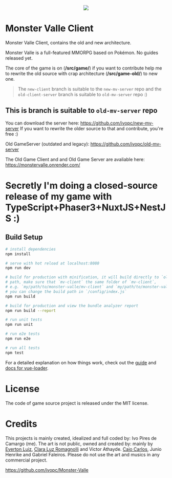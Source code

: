 <p align="center" width="100%">
    <img src="https://i.imgur.com/bh8ZbWe.png">
</p>

# Monster Valle Client

Monster Valle Client, contains the old and new architecture.

Monster Valle is a full-featured MMORPG based on Pokémon. No guides released yet.

The core of the game is on (**/src/game/**) if you want to contribute help me to rewrite the old source with crap architecture (**/src/game-old/**) to new one.

> The `new-client` branch is suitable to the `new-mv-server` repo and the `old-client-server` branch is suitable to `old-mv-server` repo :)
## This is branch is suitable to `old-mv-server` repo

You can download the server here: https://github.com/ivopc/new-mv-server
If you want to rewrite the older source to that and contribute, you're free :) 

Old GameServer (outdated and legacy): https://github.com/ivopc/old-mv-server

The Old Game Client and and Old Game Server are avaliable here: https://monstervalle.onrender.com/

# Secretly I'm doing a closed-source release of my game with TypeScript+Phaser3+NuxtJS+NestJS :)


## Build Setup

``` bash
# install dependencies
npm install

# serve with hot reload at localhost:8080
npm run dev

# build for production with minification, it will build directly to `old-mv-server`
# path, make sure that `mv-client` the same folder of `mv-client`, 
# e.g. `my/path/to/monster-valle/mv-client` and `my/path/to/monster-valle/old-mv-server`
# you can change the build path in `/config/index.js`
npm run build

# build for production and view the bundle analyzer report
npm run build --report

# run unit tests
npm run unit

# run e2e tests
npm run e2e

# run all tests
npm test
```

For a detailed explanation on how things work, check out the [guide](http://vuejs-templates.github.io/webpack/) and [docs for vue-loader](http://vuejs.github.io/vue-loader).

# License
The code of game source project is released under the MIT license.

# Credits
This projects is mainly created, idealized and full coded by: Ivo Pires de Camargo (me). 
The art is not public, owned and created by: mainly by [Everton Luiz](https://soundcloud.com/evertonluizmaestro?), [Clara Luz Romagnolli](https://linktr.ee/shaarpie) and Victor Athayde. [Caio Carlos](https://clockworkraven.itch.io/), Junio Henrike and Gabriel Faleiros. Please do not use the art and musics in any commercial project.


https://github.com/ivopc/Monster-Valle
